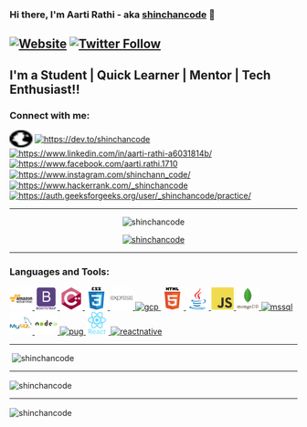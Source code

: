 ### Hi there, I'm Aarti Rathi - aka [shinchancode][website] 👋

[![Website](https://img.shields.io/website?style=for-the-badge&up_message=Aarti%20Rathi&url=https%3A%2F%2Faartirathi17.herokuapp.com%2F)](https://aartirathi17.herokuapp.com/)
[![Twitter Follow](https://img.shields.io/twitter/follow/CodeShinchan?color=blue&style=for-the-badge)][twitter]
---

## I'm a Student | Quick Learner | Mentor | Tech Enthusiast!!

### Connect with me:
<p align="left">
<a href="https://aartirathi17.herokuapp.com/" target="blank"><img align="center" src="https://raw.githubusercontent.com/iconic/open-iconic/master/svg/globe.svg" alt="https://dev.to/shinchancode" height="30" width="40" /></a>
<a href="https://dev.to/https://dev.to/shinchancode" target="blank"><img align="center" src="https://cdn.jsdelivr.net/npm/simple-icons@3.0.1/icons/dev-dot-to.svg" alt="https://dev.to/shinchancode" height="30" width="40" /></a>
<a href="https://linkedin.com/in/https://www.linkedin.com/in/aarti-rathi-a6031814b/" target="blank"><img align="center" src="https://raw.githubusercontent.com/rahuldkjain/github-profile-readme-generator/master/src/images/icons/Social/linked-in-alt.svg" alt="https://www.linkedin.com/in/aarti-rathi-a6031814b/" height="30" width="40" /></a>
<a href="https://fb.com/https://www.facebook.com/aarti.rathi.1710" target="blank"><img align="center" src="https://raw.githubusercontent.com/rahuldkjain/github-profile-readme-generator/master/src/images/icons/Social/facebook.svg" alt="https://www.facebook.com/aarti.rathi.1710" height="30" width="40" /></a>
<a href="https://instagram.com/https://www.instagram.com/shinchann_code/" target="blank"><img align="center" src="https://raw.githubusercontent.com/rahuldkjain/github-profile-readme-generator/master/src/images/icons/Social/instagram.svg" alt="https://www.instagram.com/shinchann_code/" height="30" width="40" /></a>
<a href="https://www.hackerrank.com/https://www.hackerrank.com/_shinchancode" target="blank"><img align="center" src="https://raw.githubusercontent.com/rahuldkjain/github-profile-readme-generator/master/src/images/icons/Social/hackerrank.svg" alt="https://www.hackerrank.com/_shinchancode" height="30" width="40" /></a>
<a href="https://auth.geeksforgeeks.org/user/https://auth.geeksforgeeks.org/user/_shinchancode/practice/" target="blank"><img align="center" src="https://raw.githubusercontent.com/rahuldkjain/github-profile-readme-generator/master/src/images/icons/Social/geeks-for-geeks.svg" alt="https://auth.geeksforgeeks.org/user/_shinchancode/practice/" height="30" width="40" /></a>
</p>

<hr>
<p align="center"> <img src="https://komarev.com/ghpvc/?username=shinchancode&label=Profile%20views&color=0e75b6&style=flat" alt="shinchancode" /> </p>

<p align="center"> <a href="https://github.com/ryo-ma/github-profile-trophy"><img src="https://github-profile-trophy.vercel.app/?username=shinchancode" alt="shinchancode" /></a> </p>
<hr>

<h3 align="left">Languages and Tools:</h3>
<p align="left"> <a href="https://aws.amazon.com" target="_blank"> <img src="https://raw.githubusercontent.com/devicons/devicon/master/icons/amazonwebservices/amazonwebservices-original-wordmark.svg" alt="aws" width="40" height="40"/> </a> <a href="https://getbootstrap.com" target="_blank"> <img src="https://raw.githubusercontent.com/devicons/devicon/master/icons/bootstrap/bootstrap-plain-wordmark.svg" alt="bootstrap" width="40" height="40"/> </a> <a href="https://www.w3schools.com/cpp/" target="_blank"> <img src="https://raw.githubusercontent.com/devicons/devicon/master/icons/cplusplus/cplusplus-original.svg" alt="cplusplus" width="40" height="40"/> </a> <a href="https://www.w3schools.com/css/" target="_blank"> <img src="https://raw.githubusercontent.com/devicons/devicon/master/icons/css3/css3-original-wordmark.svg" alt="css3" width="40" height="40"/> </a> <a href="https://expressjs.com" target="_blank"> <img src="https://raw.githubusercontent.com/devicons/devicon/master/icons/express/express-original-wordmark.svg" alt="express" width="40" height="40"/> </a> <a href="https://cloud.google.com" target="_blank"> <img src="https://www.vectorlogo.zone/logos/google_cloud/google_cloud-icon.svg" alt="gcp" width="40" height="40"/> </a> <a href="https://www.w3.org/html/" target="_blank"> <img src="https://raw.githubusercontent.com/devicons/devicon/master/icons/html5/html5-original-wordmark.svg" alt="html5" width="40" height="40"/> </a> <a href="https://www.java.com" target="_blank"> <img src="https://raw.githubusercontent.com/devicons/devicon/master/icons/java/java-original.svg" alt="java" width="40" height="40"/> </a> <a href="https://developer.mozilla.org/en-US/docs/Web/JavaScript" target="_blank"> <img src="https://raw.githubusercontent.com/devicons/devicon/master/icons/javascript/javascript-original.svg" alt="javascript" width="40" height="40"/> </a> <a href="https://www.mongodb.com/" target="_blank"> <img src="https://raw.githubusercontent.com/devicons/devicon/master/icons/mongodb/mongodb-original-wordmark.svg" alt="mongodb" width="40" height="40"/> </a> <a href="https://www.microsoft.com/en-us/sql-server" target="_blank"> <img src="https://www.svgrepo.com/show/303229/microsoft-sql-server-logo.svg" alt="mssql" width="40" height="40"/> </a> <a href="https://www.mysql.com/" target="_blank"> <img src="https://raw.githubusercontent.com/devicons/devicon/master/icons/mysql/mysql-original-wordmark.svg" alt="mysql" width="40" height="40"/> </a> <a href="https://nodejs.org" target="_blank"> <img src="https://raw.githubusercontent.com/devicons/devicon/master/icons/nodejs/nodejs-original-wordmark.svg" alt="nodejs" width="40" height="40"/> </a> <a href="https://pugjs.org" target="_blank"> <img src="https://cdn.worldvectorlogo.com/logos/pug.svg" alt="pug" width="40" height="40"/> </a> <a href="https://reactjs.org/" target="_blank"> <img src="https://raw.githubusercontent.com/devicons/devicon/master/icons/react/react-original-wordmark.svg" alt="react" width="40" height="40"/> </a> <a href="https://reactnative.dev/" target="_blank"> <img src="https://reactnative.dev/img/header_logo.svg" alt="reactnative" width="40" height="40"/> </a> </p>
<hr>
<p>&nbsp;<img align="center" src="https://github-readme-stats.vercel.app/api?username=shinchancode&show_icons=true&locale=en" alt="shinchancode" /></p>
<hr>
<p><img align="center" src="https://github-readme-stats.vercel.app/api/top-langs?username=shinchancode&show_icons=true&locale=en&layout=compact" alt="shinchancode" /></p>
<hr>
<p><img align="center" src="https://github-readme-streak-stats.herokuapp.com/?user=shinchancode&" alt="shinchancode" /></p>

[website]: https://aartirathi17.herokuapp.com/
[twitter]: https://twitter.com/codeshinchan
